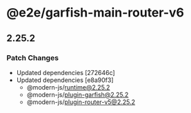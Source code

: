 # @e2e/garfish-main-router-v6

## 2.25.2

### Patch Changes

- Updated dependencies [272646c]
- Updated dependencies [e8a90f3]
  - @modern-js/runtime@2.25.2
  - @modern-js/plugin-garfish@2.25.2
  - @modern-js/plugin-router-v5@2.25.2
